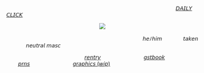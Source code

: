 ⠀⠀⠀⠀⠀⠀⠀⠀⠀⠀⠀⠀⠀⠀⠀⠀⠀⠀ ⠀⠀⠀⠀⠀⠀⠀⠀⠀⠀⠀⠀⠀⠀⠀⠀⠀⠀⠀⠀⠀⠀⠀⠀⠀[𝘋𝘈𝘐𝘓𝘠 𝘊𝘓𝘐𝘊𝘒](https://arab.org/click-to-help/)

<p align="center">
  <img src="https://media.discordapp.net/attachments/1188404571798781983/1230987756331864135/XIIII-4--unscreen.gif?ex=663551af&is=6622dcaf&hm=f470c90031ffe773d3bb06688f111772500b887030a314e06e5f34d43b1584a0&=" />
</p>

⠀⠀⠀⠀⠀⠀⠀⠀⠀⠀⠀⠀⠀⠀⠀⠀⠀⠀⠀⠀⠀⠀⠀⠀ ⠀ ⠀⠀⠀    ⠀⠀⠀⠀ ⠀ 𝘩𝘦ﾉ𝘩𝘪𝘮 ⠀⠀⠀⠀⠀𝘵𝘢𝘬𝘦𝘯 ⠀⠀⠀⠀⠀𝘯𝘦𝘶𝘵𝘳𝘢𝘭 𝘮𝘢𝘴𝘤

⠀⠀⠀⠀⠀⠀⠀⠀⠀⠀⠀⠀⠀⠀⠀⠀⠀⠀⠀⠀[𝘳𝘦𝘯𝘵𝘳𝘺](https://rentry.co/the-bloodhound)⠀⠀⠀⠀⠀⠀⠀⠀⠀⠀⠀[𝘨𝘴𝘵𝘣𝘰𝘰𝘬](https://kecchori.123guestbook.com/)⠀⠀⠀⠀⠀⠀⠀⠀⠀⠀⠀[𝘱𝘳𝘯𝘴](https://en.pronouns.page/@kewiwo)⠀⠀⠀⠀⠀⠀⠀⠀⠀⠀⠀[𝘨𝘳𝘢𝘱𝘩𝘪𝘤𝘴 (𝘸𝘪𝘱)](https://rentry.co/xiii-graph)
